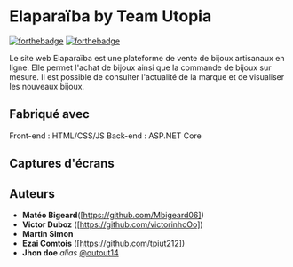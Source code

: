 # Elaparaïba by Team Utopia

[![forthebadge](http://forthebadge.com/images/badges/built-with-love.svg)](http://forthebadge.com)  [![forthebadge](http://forthebadge.com/images/badges/powered-by-electricity.svg)](http://forthebadge.com)

Le site web Elaparaïba est une plateforme de vente de bijoux artisanaux en ligne. Elle permet l'achat de bijoux ainsi que la commande de bijoux sur mesure. Il est possible de consulter l'actualité de la marque et de visualiser les nouveaux bijoux.


## Fabriqué avec

Front-end : HTML/CSS/JS
Back-end : ASP.NET Core 

## Captures d'écrans


## Auteurs

* **Matéo Bigeard**([https://github.com/Mbigeard06])
* **Victor Duboz** ([https://github.com/victorinhoOo])
* **Martin Simon** 
* **Ezai Comtois** ([https://github.com/tpiut212])
* **Jhon doe** _alias_ [@outout14](https://github.com/outout14)




